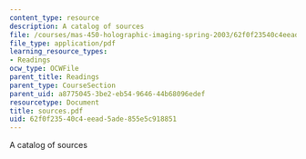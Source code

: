 ```yaml
---
content_type: resource
description: A catalog of sources
file: /courses/mas-450-holographic-imaging-spring-2003/62f0f23540c4eead5ade855e5c918851_sources.pdf
file_type: application/pdf
learning_resource_types:
- Readings
ocw_type: OCWFile
parent_title: Readings
parent_type: CourseSection
parent_uid: a8775045-3be2-eb54-9646-44b68096edef
resourcetype: Document
title: sources.pdf
uid: 62f0f235-40c4-eead-5ade-855e5c918851
---
```

A catalog of sources

